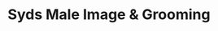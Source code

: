 ---
title: "Syds Male Image & Grooming"
url: /wrexham/syds-male-image-und-grooming/
shop: Friseur
---